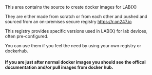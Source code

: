 This area contains the source to create docker images for LAB(X)

They are either made from scratch or from each other and pushed and sourced from an on-premises secure registry https://r.on247.io

This registry provides specific versions used in LAB(X) for lab devices, often pre-configured.

You can use them if you feel the need by using your own registry or dockerhub.

<h4>If you are just after normal docker images you should see the offical documentation and/or pull images from docker hub.</h4>

